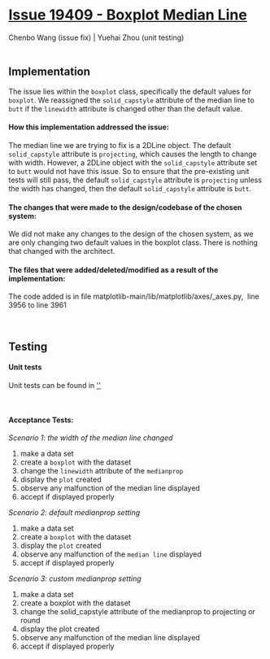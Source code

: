 # [Issue 19409 - Boxplot Median Line](https://github.com/matplotlib/matplotlib/issues/19409)
Chenbo Wang (issue fix) | Yuehai Zhou (unit testing)
<br /><br />

## **Implementation**
The issue lies within the `boxplot` class, specifically the default values for `boxplot`. We reassigned the `solid_capstyle` attribute of the median line to `butt` if the `linewidth` attribute is changed other than the default value.

#### How this implementation addressed the issue:
The median line we are trying to fix is a 2DLine object. The default `solid_capstyle` attribute is `projecting`, which causes the length to change with width. However, a 2DLine object with the `solid_capstyle` attribute set to `butt` would not have this issue. So to ensure that the pre-existing unit tests will still pass, the default `solid_capstyle` attribute is `projecting` unless the width has changed, then the default `solid_capstyle` attribute is `butt`.

#### The changes that were made to the design/codebase of the chosen system:
We did not make any changes to the design of the chosen system, as we are only changing two default values in the boxplot class. There is nothing that changed with the architect. 

#### The files that were added/deleted/modified as a result of the implementation:
The code added is in file matplotlib-main/lib/matplotlib/axes/\_axes.py,  line 3956 to line 3961

<br />

## **Testing**

#### **Unit tests**
Unit tests can be found in ['']()

<br />

#### **Acceptance Tests**:
*Scenario 1: the width of the median line changed*
1.  make a data set  
2.  create a `boxplot` with the dataset
3.  change the `linewidth` attribute of the `medianprop`
4.  display the `plot` created
5.  observe any malfunction of the median line displayed
6.  accept if displayed properly

*Scenario 2: default medianprop setting*
1.  make a data set
2.  create a `boxplot` with the dataset
3.  display the `plot` created
4.  observe any malfunction of the `median line` displayed
5.  accept if displayed properly

*Scenario 3: custom medianprop setting*
1.  make a data set
2.  create a boxplot with the dataset
3.  change the solid_capstyle attribute of the medianprop to projecting or round
4.  display the plot created
5.  observe any malfunction of the median line displayed
6.  accept if displayed properly
